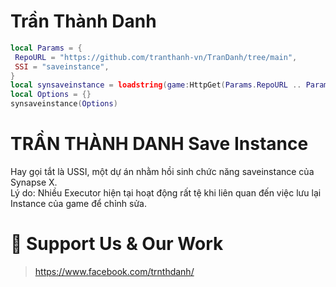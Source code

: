 # Trần Thành Danh

```lua
local Params = {
 RepoURL = "https://github.com/tranthanh-vn/TranDanh/tree/main",
 SSI = "saveinstance",
}
local synsaveinstance = loadstring(game:HttpGet(Params.RepoURL .. Params.SSI .. ".luau", true), Params.SSI)()
local Options = {}
synsaveinstance(Options)
```

# TRẦN THÀNH DANH Save Instance

Hay gọi tắt là USSI, một dự án nhằm hồi sinh chức năng saveinstance của Synapse X.<br />
Lý do: Nhiều Executor hiện tại hoạt động rất tệ khi liên quan đến việc lưu lại Instance của game để chỉnh sửa.


# 💖 Support Us & Our Work

> https://www.facebook.com/trnthdanh/
